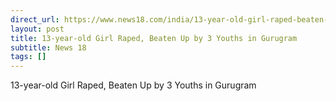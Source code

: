```yaml
---
direct_url: https://www.news18.com/india/13-year-old-girl-raped-beaten-up-by-3-youths-in-gurugram-8710530.html
layout: post
title: 13-year-old Girl Raped, Beaten Up by 3 Youths in Gurugram
subtitle: News 18
tags: []
---
```


13-year-old Girl Raped, Beaten Up by 3 Youths in Gurugram
